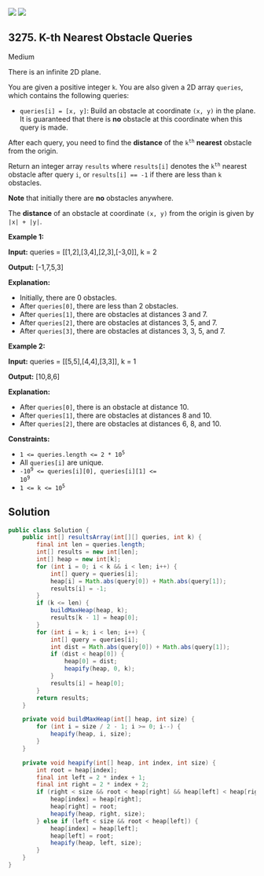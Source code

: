 [![](https://img.shields.io/github/stars/javadev/LeetCode-in-Java?label=Stars&style=flat-square)](https://github.com/javadev/LeetCode-in-Java)
[![](https://img.shields.io/github/forks/javadev/LeetCode-in-Java?label=Fork%20me%20on%20GitHub%20&style=flat-square)](https://github.com/javadev/LeetCode-in-Java/fork)

## 3275\. K-th Nearest Obstacle Queries

Medium

There is an infinite 2D plane.

You are given a positive integer `k`. You are also given a 2D array `queries`, which contains the following queries:

*   `queries[i] = [x, y]`: Build an obstacle at coordinate `(x, y)` in the plane. It is guaranteed that there is **no** obstacle at this coordinate when this query is made.

After each query, you need to find the **distance** of the <code>k<sup>th</sup></code> **nearest** obstacle from the origin.

Return an integer array `results` where `results[i]` denotes the <code>k<sup>th</sup></code> nearest obstacle after query `i`, or `results[i] == -1` if there are less than `k` obstacles.

**Note** that initially there are **no** obstacles anywhere.

The **distance** of an obstacle at coordinate `(x, y)` from the origin is given by `|x| + |y|`.

**Example 1:**

**Input:** queries = \[\[1,2],[3,4],[2,3],[-3,0]], k = 2

**Output:** [-1,7,5,3]

**Explanation:**

*   Initially, there are 0 obstacles.
*   After `queries[0]`, there are less than 2 obstacles.
*   After `queries[1]`, there are obstacles at distances 3 and 7.
*   After `queries[2]`, there are obstacles at distances 3, 5, and 7.
*   After `queries[3]`, there are obstacles at distances 3, 3, 5, and 7.

**Example 2:**

**Input:** queries = \[\[5,5],[4,4],[3,3]], k = 1

**Output:** [10,8,6]

**Explanation:**

*   After `queries[0]`, there is an obstacle at distance 10.
*   After `queries[1]`, there are obstacles at distances 8 and 10.
*   After `queries[2]`, there are obstacles at distances 6, 8, and 10.

**Constraints:**

*   <code>1 <= queries.length <= 2 * 10<sup>5</sup></code>
*   All `queries[i]` are unique.
*   <code>-10<sup>9</sup> <= queries[i][0], queries[i][1] <= 10<sup>9</sup></code>
*   <code>1 <= k <= 10<sup>5</sup></code>

## Solution

```java
public class Solution {
    public int[] resultsArray(int[][] queries, int k) {
        final int len = queries.length;
        int[] results = new int[len];
        int[] heap = new int[k];
        for (int i = 0; i < k && i < len; i++) {
            int[] query = queries[i];
            heap[i] = Math.abs(query[0]) + Math.abs(query[1]);
            results[i] = -1;
        }
        if (k <= len) {
            buildMaxHeap(heap, k);
            results[k - 1] = heap[0];
        }
        for (int i = k; i < len; i++) {
            int[] query = queries[i];
            int dist = Math.abs(query[0]) + Math.abs(query[1]);
            if (dist < heap[0]) {
                heap[0] = dist;
                heapify(heap, 0, k);
            }
            results[i] = heap[0];
        }
        return results;
    }

    private void buildMaxHeap(int[] heap, int size) {
        for (int i = size / 2 - 1; i >= 0; i--) {
            heapify(heap, i, size);
        }
    }

    private void heapify(int[] heap, int index, int size) {
        int root = heap[index];
        final int left = 2 * index + 1;
        final int right = 2 * index + 2;
        if (right < size && root < heap[right] && heap[left] < heap[right]) {
            heap[index] = heap[right];
            heap[right] = root;
            heapify(heap, right, size);
        } else if (left < size && root < heap[left]) {
            heap[index] = heap[left];
            heap[left] = root;
            heapify(heap, left, size);
        }
    }
}
```